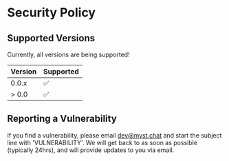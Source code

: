 # Security Policy

## Supported Versions

Currently, all versions are being supported!

| Version | Supported          |
| ------- | ------------------ |
| 0.0.x   | :white_check_mark: |
| > 0.0   | :white_check_mark: |

## Reporting a Vulnerability

If you find a vulnerability, please email dev@myst.chat
and start the subject line with 'VULNERABILITY'. We will
get back to as soon as possible (typically 24hrs), and
will provide updates to you via email.
